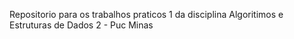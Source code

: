 Repositorio para os trabalhos praticos 1 da disciplina Algoritimos e Estruturas de Dados 2 - Puc Minas
